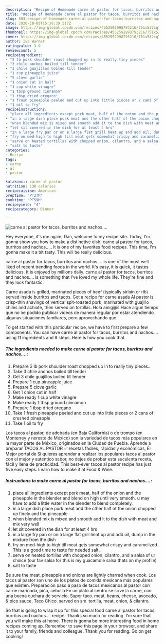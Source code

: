 ```yaml
---
description: "Recipe of Homemade carne al pastor for tacos, burritos and nachos...."
title: "Recipe of Homemade carne al pastor for tacos, burritos and nachos...."
slug: 603-recipe-of-homemade-carne-al-pastor-for-tacos-burritos-and-nachos
date: 2020-10-05T15:28:30.517Z
image: https://img-global.cpcdn.com/recipes/4552592998793216/751x532cq70/carne-al-pastor-for-tacos-burritos-and-nachos-recipe-main-photo.jpg
thumbnail: https://img-global.cpcdn.com/recipes/4552592998793216/751x532cq70/carne-al-pastor-for-tacos-burritos-and-nachos-recipe-main-photo.jpg
cover: https://img-global.cpcdn.com/recipes/4552592998793216/751x532cq70/carne-al-pastor-for-tacos-burritos-and-nachos-recipe-main-photo.jpg
author: Iva Warner
ratingvalue: 3.9
reviewcount: 5
recipeingredient:
- "3 lb pork shoulder roast chopped up in to really tiny pieces"
- "3 chile anchos boiled till tender"
- "3 chile guajillos boiled till tender"
- "1 cup pineapple juice"
- "5 clove garlic"
- "1 onion cut in half"
- "1 cup white vinagre"
- "1 tbsp ground cinnamon"
- "1 tbsp dried oregano"
- "1 fresh pineapple peeled and cut up into little pieces or 2 cans of crushed pineapple"
- "1 oil to fry"
recipeinstructions:
- "place all ingredients except pork meat, half of the onion and the pineapple in the blender and blend on high until very smooth. u may have to add a little water in the blender to blend completely."
- "in a large dish place pork meat and the other half of the onion chopped up finely and the pineapple"
- "when blended mix is mixed and smooth add it to the dish with meat and mix very well"
- "let sit covered in the dish for at least 4 hrs"
- "in a large fry pan or on a large flat grill heat up and add oil, dump in the mixture from the dish"
- "fry on med-high to high till meat gets somewhat crispy and caramelized. This is a good time to taste for needed salt."
- "serve on heated tortillas with chopped onion, cilantro, and a salsa of ur choice (our fav salsa for this is my guacamole salsa thats on my profile)"
- "salt to taste"
categories:
- Recipe
tags:
- carne
- al
- pastor

katakunci: carne al pastor 
nutrition: 138 calories
recipecuisine: American
preptime: "PT27M"
cooktime: "PT59M"
recipeyield: "4"
recipecategory: Dinner

---
```



![carne al pastor for tacos, burritos and nachos....](https://img-global.cpcdn.com/recipes/4552592998793216/751x532cq70/carne-al-pastor-for-tacos-burritos-and-nachos-recipe-main-photo.jpg)

Hey everyone, it's me again, Dan, welcome to my recipe site. Today, I'm gonna show you how to make a distinctive dish, carne al pastor for tacos, burritos and nachos..... It is one of my favorites food recipes. This time, I'm gonna make it a bit tasty. This will be really delicious.

carne al pastor for tacos, burritos and nachos.... is one of the most well liked of recent trending foods in the world. It's easy, it is quick, it tastes delicious. It is enjoyed by millions daily. carne al pastor for tacos, burritos and nachos.... is something that I've loved my whole life. They're fine and they look fantastic.

Carne asada is grilled, marinated pieces of beef (typically sirloin or rib) served inside burritos and tacos. Get a recipe for carne asada Al pastor is crisp-thin shavings of vertical spit-roasted pork, marinated with guajillo chiles and achiote, then served on tortillas. Hola amig@s Hace algun tiempo que no he podido publicar videos de manera regular por estar atendiendo algunas situaciones familiares, pero aprovechando que.


To get started with this particular recipe, we have to first prepare a few components. You can have carne al pastor for tacos, burritos and nachos.... using 11 ingredients and 8 steps. Here is how you cook that.

<!--inarticleads1-->

##### The ingredients needed to make carne al pastor for tacos, burritos and nachos....:

1. Prepare 3 lb pork shoulder roast chopped up in to really tiny pieces..
1. Take 3 chile anchos boiled till tender
1. Get 3 chile guajillos boiled till tender
1. Prepare 1 cup pineapple juice
1. Prepare 5 clove garlic
1. Get 1 onion cut in half
1. Make ready 1 cup white vinagre
1. Make ready 1 tbsp ground cinnamon
1. Prepare 1 tbsp dried oregano
1. Take 1 fresh pineapple peeled and cut up into little pieces or 2 cans of crushed pineapple
1. Take 1 oil to fry


Los tacos al pastor, de adobada (en Baja California) o de trompo (en Monterrey y noreste de México) son la variedad de tacos más populares en la mayor parte de México, originados en la Ciudad de Puebla. Aprende a preparar TACOS AL PASTOR ✅ recetas fáciles, rápidas y económicas, El Mejor portal de Si quieres aprender a realizar los populares tacos al pastor con el mejor y autentico sabor, no dejes de probar esta suculenta receta, fácil y llena de practicidad. This best-ever tacos al pastor recipe has just five easy steps. Learn how to make it at Food &amp; Wine. 

<!--inarticleads2-->

##### Instructions to make carne al pastor for tacos, burritos and nachos....:

1. place all ingredients except pork meat, half of the onion and the pineapple in the blender and blend on high until very smooth. u may have to add a little water in the blender to blend completely.
1. in a large dish place pork meat and the other half of the onion chopped up finely and the pineapple
1. when blended mix is mixed and smooth add it to the dish with meat and mix very well
1. let sit covered in the dish for at least 4 hrs
1. in a large fry pan or on a large flat grill heat up and add oil, dump in the mixture from the dish
1. fry on med-high to high till meat gets somewhat crispy and caramelized. This is a good time to taste for needed salt.
1. serve on heated tortillas with chopped onion, cilantro, and a salsa of ur choice (our fav salsa for this is my guacamole salsa thats on my profile)
1. salt to taste


Be sure the meat, pineapple and onions are lightly charred when cook. Los tacos al pastor son uno de los platos de comida mexicana más populares que existen. Preparación paso a paso de tacos mexicanos al pastor con carne marinada, piña, cebolla En un plato al centro se sirve la carne, con una buena cuchara de servicio. Super taco. meat, beans, cheese, avocado, &amp; pico sauce. Taco Chico. served on sm. tortilla, meat, onion, &amp; cilantro. 

So that is going to wrap it up for this special food carne al pastor for tacos, burritos and nachos.... recipe. Thanks so much for reading. I'm sure that you will make this at home. There is gonna be more interesting food in home recipes coming up. Remember to save this page in your browser, and share it to your family, friends and colleague. Thank you for reading. Go on get cooking!
